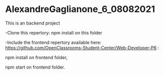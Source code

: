 # AlexandreGaglianone_6_08082021

This is an backend project

-Clone this repertory:
npm install on this folder

-Include the frontend repertory available here: https://github.com/OpenClassrooms-Student-Center/Web-Developer-P6 :

npm install on frontend folder,

npm start on frontend folder.
